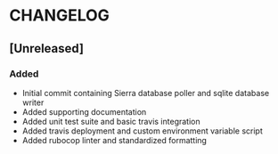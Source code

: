# CHANGELOG

## [Unreleased]
### Added
- Initial commit containing Sierra database poller and sqlite database writer
- Added supporting documentation
- Added unit test suite and basic travis integration
- Added travis deployment and custom environment variable script
- Added rubocop linter and standardized formatting